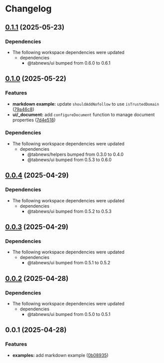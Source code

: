 # Changelog

## [0.1.1](https://github.com/aprendendofelipe/tabnews/compare/markdown-example-v0.1.0...markdown-example-v0.1.1) (2025-05-23)


### Dependencies

* The following workspace dependencies were updated
  * dependencies
    * @tabnews/ui bumped from 0.6.0 to 0.6.1

## [0.1.0](https://github.com/aprendendofelipe/tabnews/compare/markdown-example-v0.0.4...markdown-example-v0.1.0) (2025-05-22)


### Features

* **markdown example:** update `shouldAddNofollow` to use `isTrustedDomain` ([79a46c8](https://github.com/aprendendofelipe/tabnews/commit/79a46c881687ad2bbfcec5f8eeccb26155b16368))
* **ui/_document:** add `configureDocument` function to manage document properties ([7d4e518](https://github.com/aprendendofelipe/tabnews/commit/7d4e5181444774c3988ef2349d6b9ae5652d9360))


### Dependencies

* The following workspace dependencies were updated
  * dependencies
    * @tabnews/helpers bumped from 0.3.0 to 0.4.0
    * @tabnews/ui bumped from 0.5.3 to 0.6.0

## [0.0.4](https://github.com/aprendendofelipe/tabnews/compare/markdown-example-v0.0.3...markdown-example-v0.0.4) (2025-04-29)


### Dependencies

* The following workspace dependencies were updated
  * dependencies
    * @tabnews/ui bumped from 0.5.2 to 0.5.3

## [0.0.3](https://github.com/aprendendofelipe/tabnews/compare/markdown-example-v0.0.2...markdown-example-v0.0.3) (2025-04-29)


### Dependencies

* The following workspace dependencies were updated
  * dependencies
    * @tabnews/ui bumped from 0.5.1 to 0.5.2

## [0.0.2](https://github.com/aprendendofelipe/tabnews/compare/markdown-example-v0.0.1...markdown-example-v0.0.2) (2025-04-28)


### Dependencies

* The following workspace dependencies were updated
  * dependencies
    * @tabnews/ui bumped from 0.5.0 to 0.5.1

## 0.0.1 (2025-04-28)


### Features

* **examples:** add markdown example ([0b08935](https://github.com/aprendendofelipe/tabnews/commit/0b08935c84b0564f70ee4d55e5f999b932f40dea))
